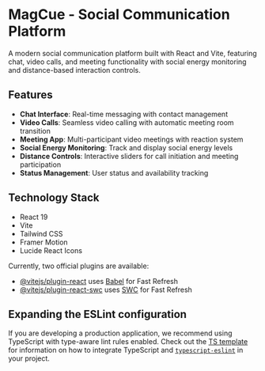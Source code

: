 # MagCue - Social Communication Platform

A modern social communication platform built with React and Vite, featuring chat, video calls, and meeting functionality with social energy monitoring and distance-based interaction controls.

## Features

- **Chat Interface**: Real-time messaging with contact management
- **Video Calls**: Seamless video calling with automatic meeting room transition
- **Meeting App**: Multi-participant video meetings with reaction system
- **Social Energy Monitoring**: Track and display social energy levels
- **Distance Controls**: Interactive sliders for call initiation and meeting participation
- **Status Management**: User status and availability tracking

## Technology Stack

- React 19
- Vite
- Tailwind CSS
- Framer Motion
- Lucide React Icons

Currently, two official plugins are available:

- [@vitejs/plugin-react](https://github.com/vitejs/vite-plugin-react/blob/main/packages/plugin-react) uses [Babel](https://babeljs.io/) for Fast Refresh
- [@vitejs/plugin-react-swc](https://github.com/vitejs/vite-plugin-react/blob/main/packages/plugin-react-swc) uses [SWC](https://swc.rs/) for Fast Refresh

## Expanding the ESLint configuration

If you are developing a production application, we recommend using TypeScript with type-aware lint rules enabled. Check out the [TS template](https://github.com/vitejs/vite/tree/main/packages/create-vite/template-react-ts) for information on how to integrate TypeScript and [`typescript-eslint`](https://typescript-eslint.io) in your project.
